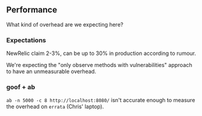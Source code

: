 ## Performance

What kind of overhead are we expecting here?


### Expectations

NewRelic claim 2-3%, can be up to 30% in production according to rumour.

We're expecting the "only observe methods with vulnerabilities" approach
to have an unmeasurable overhead.

### goof + ab

`ab -n 5000 -c 8 http://localhost:8080/` isn't accurate enough to measure the overhead on
`errata` (Chris' laptop).

